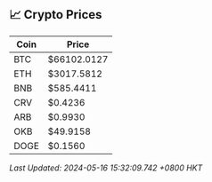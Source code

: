 ## 📈 Crypto Prices

| Coin | Price |
| ---- | ----- |
| BTC | $66102.0127 |
| ETH | $3017.5812 |
| BNB | $585.4411 |
| CRV | $0.4236 |
| ARB | $0.9930 |
| OKB | $49.9158 |
| DOGE | $0.1560 |

_Last Updated: 2024-05-16 15:32:09.742 +0800 HKT_
